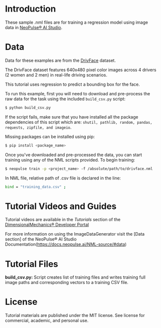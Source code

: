 # Introduction
These sample .nml files are for training a regression model using image data in [NeoPulse® AI Studio](https://aws.amazon.com/marketplace/pp/B074NDG36S/ref=vdr_rf).

# Data
Data for these examples are from the [DrivFace](https://archive.ics.uci.edu/ml/datasets/DrivFace/#) dataset.

The DrivFace dataset features 640x480 pixel color images across 4 drivers (2 women and 2 men) in real-life driving scenarios.

This tutorial uses regression to predict a bounding box for the face.

To run this example, first you will need to download and pre-process the raw data for the task using the included ```build_csv.py``` script:

```bash
$ python build_csv.py
```

If the script fails, make sure that you have installed all the package dependencies of this script which are: `shutil, pathlib, random, pandas, requests, zipfile, and imageio`.

Missing packages can be installed using pip:
```bash
$ pip install <package_name>
```

Once you've downloaded and pre-processed the data, you can start training using any of the NML scripts provided. To begin training:
```bash
$ neopulse train -p <project_name> -f /absolute/path/to/drivface.nml
```
In NML file, relative path of .csv file is declared in the line:
```bash
bind = "training_data.csv" ;
```


# Tutorial Videos and Guides
Tutorial videos are available in the *Tutorials* section of the [DimensionalMechanics® Developer Portal](https://www.dimensionalmechanics.com/ai-developer)


For more information on using the ImageDataGenerator visit the [Data section] of the NeoPulse® AI Studio Documentation(https://docs.neopulse.ai/NML-source/#data)

# Tutorial Files
**build_csv.py:** Script creates list of training files and writes training full image paths and corresponding vectors to a training CSV file.

# License
Tutorial materials are published under the MIT license. See license for commercial, academic, and personal use.
